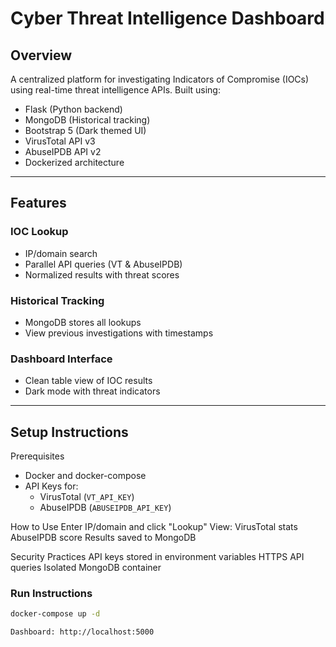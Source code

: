 
# Cyber Threat Intelligence Dashboard

## Overview

A centralized platform for investigating Indicators of Compromise (IOCs) using real-time threat intelligence APIs. Built using:

- Flask (Python backend)
- MongoDB (Historical tracking)
- Bootstrap 5 (Dark themed UI)
- VirusTotal API v3
- AbuseIPDB API v2
- Dockerized architecture

---

## Features

### IOC Lookup
- IP/domain search
- Parallel API queries (VT & AbuseIPDB)
- Normalized results with threat scores

### Historical Tracking
- MongoDB stores all lookups
- View previous investigations with timestamps

### Dashboard Interface
- Clean table view of IOC results
- Dark mode with threat indicators

---

## Setup Instructions

Prerequisites

- Docker and docker-compose
- API Keys for:
  - VirusTotal (`VT_API_KEY`)
  - AbuseIPDB (`ABUSEIPDB_API_KEY`)

 How to Use
    Enter IP/domain and click "Lookup"
   View:
    VirusTotal stats
    AbuseIPDB score
    Results saved to MongoDB

 Security Practices
    API keys stored in environment variables
    HTTPS API queries
    Isolated MongoDB container

### Run Instructions

```bash
docker-compose up -d

Dashboard: http://localhost:5000
